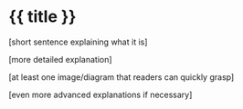 # {{ title }}

[short sentence explaining what it is]

[more detailed explanation]

[at least one image/diagram that readers can quickly grasp]

[even more advanced explanations if necessary]
